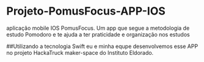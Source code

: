 # Projeto-PomusFocus-APP-IOS
aplicação mobile IOS PomusFocus. Um app que segue a metodologia de estudo Pomodoro e te ajuda a ter praticidade e organização nos estudos 

##Utilizando a tecnologia Swift eu e minha equpe desenvolvemos esse APP no projeto HackaTruck maker-space do Instituto Eldorado.

